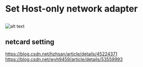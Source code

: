 # Set Host-only network adapter

##
![alt text](img/markdown_logo.png) 

## netcard setting 

https://blog.csdn.net/hzhsan/article/details/45224371  
https://blog.csdn.net/wyh9459/article/details/53559993
